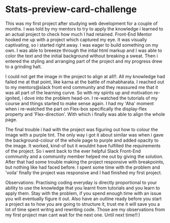 # Stats-preview-card-challenge
This was my first project after studying web development for a couple of months. I was told by my mentors to try to apply the knowledge i learned to an actual project to check how much I had retained. Front-End Mentor hooked me up with a project which captured my eye. It was visually captivating, so i started right away. I was eager to build something on my own. I was able to breeeze through the intial html markup and I was able to color the text and the initial background without breaking a sweat. Then i entered the styling and arranging part of the project and my progress drew to a grinding halt.

I could not get the image in the project to align at all!!. All my knowledge had failed me at that point, like karna at the battle of mahabharata. I reached out to my mentors@slack front end community and they reassured me that it was all part of the learning curve. So with my spirits up and motivation re-ignited, i dove into the problem head-on. I re-watched the tutorials of my course and things started to make sense again. I had my 'Aha' moment when i re-watched the part on Flex-box specifically the display-flex property and 'Flex-direction'. With which i finally was able to align the whole page.

The final trouble i had with the project was figuring out how to colour the image with a purple tint. The only way i got it about similar was when i gave the background-colour of the whole page to purple and added opacity to the image. It worked, kind-of but it wouldnt have fulfilled the requirements of the project. So i went back to the ever helpful Slack Front-End community and a community member helped me out by giving the solution. After that had some trouble making the project responsive with breakpoints, but nothing like had faced before. I spent some time with the problem and 'voila' finally the project was responsive and I had finished my first project.

Observations:
Practising coding everyday is directly proportional to your ability to use the knowledge that you learnt from tutorials and you learn to apply them. Stay with the problem, if you spend enough time with an issue you will eventually figure it out. Also have an outline ready before you start a project as to how you are going to structure it, trust me it will save you a lot of time spent writng and rewriting code. Those are my observations from my first project man cant wait for the next one. Until next time!!:)
